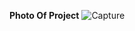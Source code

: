 **Photo Of Project**
![Capture](https://user-images.githubusercontent.com/43557035/140645001-89b06047-7163-462e-87dd-8b2450552a12.PNG)
